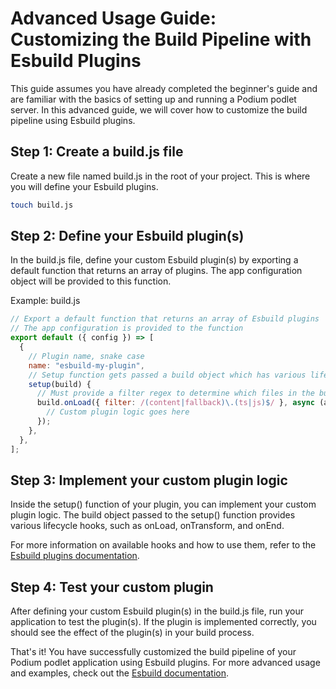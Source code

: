 # Advanced Usage Guide: Customizing the Build Pipeline with Esbuild Plugins

This guide assumes you have already completed the beginner's guide and are familiar with the basics of setting up and running a Podium podlet server. In this advanced guide, we will cover how to customize the build pipeline using Esbuild plugins.

## Step 1: Create a build.js file

Create a new file named build.js in the root of your project. This is where you will define your Esbuild plugins.

```sh
touch build.js
```

## Step 2: Define your Esbuild plugin(s)

In the build.js file, define your custom Esbuild plugin(s) by exporting a default function that returns an array of plugins. The app configuration object will be provided to this function.

Example: build.js
```javascript
// Export a default function that returns an array of Esbuild plugins
// The app configuration is provided to the function
export default ({ config }) => [
  {
    // Plugin name, snake case
    name: "esbuild-my-plugin",
    // Setup function gets passed a build object which has various lifecycle hooks
    setup(build) {
      // Must provide a filter regex to determine which files in the build will be handled
      build.onLoad({ filter: /(content|fallback)\.(ts|js)$/ }, async (args) => {
        // Custom plugin logic goes here
      });
    },
  },
];
```
## Step 3: Implement your custom plugin logic

Inside the setup() function of your plugin, you can implement your custom plugin logic. The build object passed to the setup() function provides various lifecycle hooks, such as onLoad, onTransform, and onEnd.

For more information on available hooks and how to use them, refer to the [Esbuild plugins documentation](https://esbuild.github.io/plugins/).

## Step 4: Test your custom plugin

After defining your custom Esbuild plugin(s) in the build.js file, run your application to test the plugin(s). If the plugin is implemented correctly, you should see the effect of the plugin(s) in your build process.

That's it! You have successfully customized the build pipeline of your Podium podlet application using Esbuild plugins. For more advanced usage and examples, check out the [Esbuild documentation](https://esbuild.github.io/).
